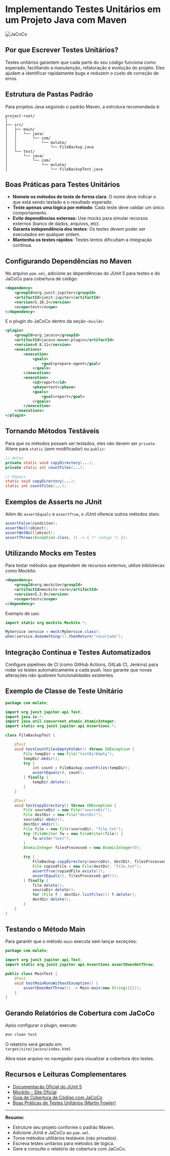 # Implementando Testes Unitários em um Projeto Java com Maven

![JaCoCo](img/jacoco.png)

## Por que Escrever Testes Unitários?

Testes unitários garantem que cada parte do seu código funciona como esperado, facilitando a manutenção, refatoração e evolução do projeto. Eles ajudam a identificar rapidamente bugs e reduzem o custo de correção de erros.

## Estrutura de Pastas Padrão

Para projetos Java seguindo o padrão Maven, a estrutura recomendada é:

```plaintext
project-root/
│
├── src/
│   ├── main/
│   │   └── java/
│   │       └── com/
│   │           └── mulato/
│   │               └── FileBackup.java
│   └── test/
│       └── java/
│           └── com/
│               └── mulato/
│                   └── FileBackupTest.java
```

## Boas Práticas para Testes Unitários

- **Nomeie os métodos de teste de forma clara**: O nome deve indicar o que está sendo testado e o resultado esperado.
- **Teste apenas uma lógica por método**: Cada teste deve validar um único comportamento.
- **Evite dependências externas**: Use mocks para simular recursos externos (banco de dados, arquivos, etc).
- **Garanta independência dos testes**: Os testes devem poder ser executados em qualquer ordem.
- **Mantenha os testes rápidos**: Testes lentos dificultam a integração contínua.

## Configurando Dependências no Maven

No arquivo `pom.xml`, adicione as dependências do JUnit 5 para testes e do JaCoCo para cobertura de código:

```xml
<dependency>
    <groupId>org.junit.jupiter</groupId>
    <artifactId>junit-jupiter</artifactId>
    <version>5.10.2</version>
    <scope>test</scope>
</dependency>
```

E o plugin do JaCoCo dentro da seção `<build>`:

```xml
<plugin>
    <groupId>org.jacoco</groupId>
    <artifactId>jacoco-maven-plugin</artifactId>
    <version>0.8.11</version>
    <executions>
        <execution>
            <goals>
                <goal>prepare-agent</goal>
            </goals>
        </execution>
        <execution>
            <id>report</id>
            <phase>test</phase>
            <goals>
                <goal>report</goal>
            </goals>
        </execution>
    </executions>
</plugin>
```

## Tornando Métodos Testáveis

Para que os métodos possam ser testados, eles não devem ser `private`. Altere para `static` (sem modificador) ou `public`:

```java
// Antes
private static void copyDirectory(...);
private static int countFiles(...);

// Depois
static void copyDirectory(...);
static int countFiles(...);
```

## Exemplos de Asserts no JUnit

Além do `assertEquals` e `assertTrue`, o JUnit oferece outros métodos úteis:

```java
assertFalse(condition);
assertNull(object);
assertNotNull(object);
assertThrows(Exception.class, () -> { /* código */ });
```

## Utilizando Mocks em Testes

Para testar métodos que dependem de recursos externos, utilize bibliotecas como Mockito:

```xml
<dependency>
    <groupId>org.mockito</groupId>
    <artifactId>mockito-core</artifactId>
    <version>5.2.0</version>
    <scope>test</scope>
</dependency>
```

Exemplo de uso:

```java
import static org.mockito.Mockito.*;

MyService service = mock(MyService.class);
when(service.doSomething()).thenReturn("resultado");
```

## Integração Contínua e Testes Automatizados

Configure pipelines de CI (como GitHub Actions, GitLab CI, Jenkins) para rodar os testes automaticamente a cada push. Isso garante que novas alterações não quebrem funcionalidades existentes.

## Exemplo de Classe de Teste Unitário

```java
package com.mulato;

import org.junit.jupiter.api.Test;
import java.io.*;
import java.util.concurrent.atomic.AtomicInteger;
import static org.junit.jupiter.api.Assertions.*;

class FileBackupTest {

    @Test
    void testCountFilesEmptyFolder() throws IOException {
        File tempDir = new File("testDirEmpty");
        tempDir.mkdir();
        try {
            int count = FileBackup.countFiles(tempDir);
            assertEquals(0, count);
        } finally {
            tempDir.delete();
        }
    }

    @Test
    void testCopyDirectory() throws IOException {
        File sourceDir = new File("sourceDir");
        File destDir = new File("destDir");
        sourceDir.mkdir();
        destDir.mkdir();
        File file = new File(sourceDir, "file.txt");
        try (FileWriter fw = new FileWriter(file)) {
            fw.write("test");
        }
        AtomicInteger filesProcessed = new AtomicInteger(0);

        try {
            FileBackup.copyDirectory(sourceDir, destDir, filesProcessed);
            File copiedFile = new File(destDir, "file.txt");
            assertTrue(copiedFile.exists());
            assertEquals(1, filesProcessed.get());
        } finally {
            file.delete();
            sourceDir.delete();
            for (File f : destDir.listFiles()) f.delete();
            destDir.delete();
        }
    }
}
```

## Testando o Método Main

Para garantir que o método `main` executa sem lançar exceções:

```java
package com.mulato;

import org.junit.jupiter.api.Test;
import static org.junit.jupiter.api.Assertions.assertDoesNotThrow;

public class MainTest {
    @Test
    void testMainRunsWithoutException() {
        assertDoesNotThrow(() -> Main.main(new String[]{}));
    }
}
```

## Gerando Relatórios de Cobertura com JaCoCo

Após configurar o plugin, execute:

```bash
mvn clean test
```

O relatório será gerado em:  
`target/site/jacoco/index.html`

Abra esse arquivo no navegador para visualizar a cobertura dos testes.

## Recursos e Leituras Complementares

- [Documentação Oficial do JUnit 5](https://junit.org/junit5/docs/current/user-guide/)
- [Mockito - Site Oficial](https://site.mockito.org/)
- [Guia de Cobertura de Código com JaCoCo](https://www.jacoco.org/jacoco/trunk/doc/)
- [Boas Práticas de Testes Unitários (Martin Fowler)](https://martinfowler.com/bliki/UnitTest.html)

---

**Resumo:**

- Estruture seu projeto conforme o padrão Maven.
- Adicione JUnit e JaCoCo ao `pom.xml`.
- Torne métodos utilitários testáveis (não privados).
- Escreva testes unitários para métodos de lógica.
- Gere e consulte o relatório de cobertura com JaCoCo.